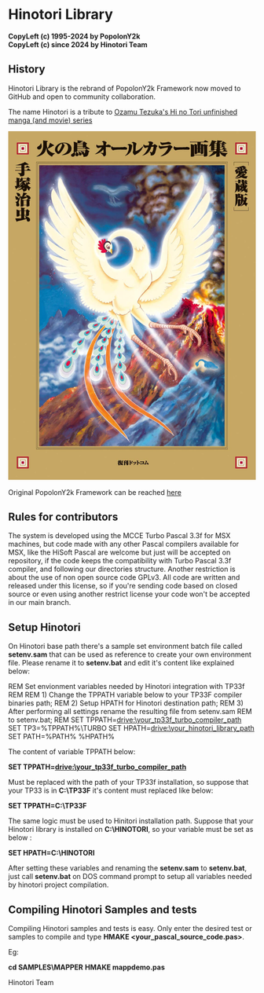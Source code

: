 # Hinotori Library

**CopyLeft (c) 1995-2024 by PopolonY2k**  
**CopyLeft (c) since 2024 by Hinotori Team**


## History
Hinotori Library is the rebrand of PopolonY2k Framework  now moved to GitHub and open to community collaboration.

The name Hinotori is a tribute to [Ozamu Tezuka's Hi no Tori unfinished manga (and movie) series](https://en.wikipedia.org/wiki/Phoenix_(manga))

![Hi no Tori (Phoenix)](/resource/hinotori_logo.jpg)


Original PopolonY2k Framework can be reached [here](https://sourceforge.net/projects/oldskooltech/) 


## Rules for contributors

The system is developed using the MCCE Turbo Pascal 3.3f for MSX machines, but 
code made with any other Pascal compilers available for MSX, like the HiSoft 
Pascal are welcome but just will be accepted on repository, if the code keeps the 
compatibility with Turbo Pascal 3.3f compiler, and following our directories 
structure.
Another restriction is about the use of non open source code GPLv3. All code are
written and released under this license, so if you're sending code based on closed
source or even using another restrict license your code won't be accepted in our main 
branch.

## Setup Hinotori 

On Hinotori base path there's a sample set environment batch file called **setenv.sam** that can be used as reference to create your own environment file.
Please rename it to **setenv.bat** and edit it's content like explained below: 

REM Set envionment variables needed by Hinotori integration with TP33f
REM
REM 1) Change the TPPATH variable below to your TP33F compiler binaries path;
REM 2) Setup HPATH for Hinotori destination path;
REM 3) After performing all settings rename the resulting file from setenv.sam
REM    to setenv.bat;
REM
SET TPPATH=<drive:\your_tp33f_turbo_compiler_path>
SET TP3=%TPPATH%\TURBO
SET HPATH=<drive:\your_hinotori_library_path>
SET PATH=%PATH% %HPATH%


The content of variable TPPATH below:

**SET TPPATH=<drive:\your_tp33f_turbo_compiler_path>**

Must be replaced with the path of your TP33f installation, so suppose that your TP33 is in **C:\TP33F** it's content must replaced like below:

**SET TPPATH=C:\TP33F**

The same logic must be used to Hinitori installation path. Suppose that your Hinotori library is installed on **C:\HINOTORI**, so your variable must be set as below :

**SET HPATH=C:\HINOTORI**

After setting these variables and renaming the **setenv.sam** to **setenv.bat**, just call **setenv.bat** on DOS command prompt to setup all variables needed by hinotori project compilation.

## Compiling Hinotori Samples and tests

Compiling Hinotori samples and tests is easy. Only enter the desired test or samples to compile and type **HMAKE <your_pascal_source_code.pas>**.

Eg:

**cd SAMPLES\MAPPER**
**HMAKE mappdemo.pas**


Hinotori Team
